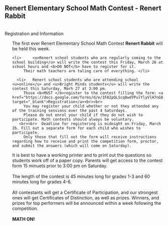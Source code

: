 <div class="row">
      <h2> Renert Elementary School Math Contest - <b>Renert Rabbit</b> </h2>
      <br> Registration and Information 
   <p>
      <ul>
         The first ever Renert Elementary School Math Contest <b>Renert Rabbit</b> will be held this week. 
         
    <li>     <u>Renert school students who are regularly coming to the school building</u> will write the contest this Friday, March 26 at school hours and <b>DO NOT</b> have to register for it. 
         Their math teachers are taling care of everything. </li>
         
      <li>   Renert school students who are attending school <u>online</u> and <u>Bright Minds students</u> will write the contest this Saturday, Marh 27 at 3:00 pm. 
         Those <b>MUST </b>register to the contest filling the form: <a href="https://docs.google.com/forms/d/e/1FAIpQLScq8wdYPulYlyVlH7nG8_gSzyaF87nubuXeNXTIW9JWnw6aew/viewform" target="_blank">Registration</a><br><br>
         You may register your child whether or not they attended any of the training sessions over the past 4 Saturdays.
         Please do not enrol your child if they do not wish to participate. Math contests should always be voluntary. 
       <br><br>  Deadline for registering is midnight on Friday, March 26. Fill out a separate form for each child who wishes to participate.
         Only those that fill out the form will receive instructions regarding how to receive and print the competition form, proctor, and submit the answers (which will come on Saturday). 
  It is best to have a working printer and to print out the questions so students work off of a paper copy.
         Parents will get access to the contest form 15 minuets prior to 3:00 pm on Saturday. </li>
         <br><br>
The length of the contest is 45 minutes long for grades 1-3 and 60 minutes long for grades 4-6.
<br> <br>
All contestants will get a Certificate of Participation, and our strongest ones will get Certificates of Distinction, as well as prizes. Winners, and prizes for top performers will be announced within a week following the competition.
<br><br>
<b>MATH ON!</b>
</p>

 
